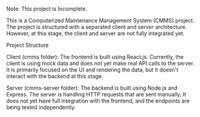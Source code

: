 Note: This project is Incomplete.

This is a Computerized Maintenance Management System (CMMS) project. The project is structured with a separated client and server architecture. However, at this stage, the client and server are not fully integrated yet.

Project Structure

  Client (cmms folder): The frontend is built using React.js. Currently, the client is using mock data and does not yet make real API calls to the server. It is primarily focused on the UI and rendering the data, but it doesn't interact with the backend at this stage.
  
  Server (cmms-server folder): The backend is built using Node.js and Express. The server is handling HTTP requests that are sent manually. It does not yet have full integration with the frontend, and the endpoints are being tested independently.
